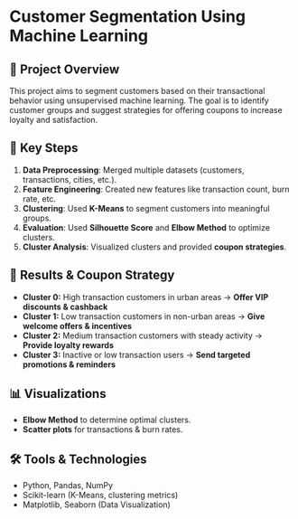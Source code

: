 # Customer Segmentation Using Machine Learning  

## 📌 Project Overview  
This project aims to segment customers based on their transactional behavior using unsupervised machine learning. The goal is to identify customer groups and suggest strategies for offering coupons to increase loyalty and satisfaction.  

## 🚀 Key Steps  
1. **Data Preprocessing**: Merged multiple datasets (customers, transactions, cities, etc.).  
2. **Feature Engineering**: Created new features like transaction count, burn rate, etc.  
3. **Clustering**: Used **K-Means** to segment customers into meaningful groups.  
4. **Evaluation**: Used **Silhouette Score** and **Elbow Method** to optimize clusters.  
5. **Cluster Analysis**: Visualized clusters and provided **coupon strategies**.  

## 🔹 Results & Coupon Strategy  
- **Cluster 0:** High transaction customers in urban areas → **Offer VIP discounts & cashback**  
- **Cluster 1:** Low transaction customers in non-urban areas → **Give welcome offers & incentives**  
- **Cluster 2:** Medium transaction customers with steady activity → **Provide loyalty rewards**  
- **Cluster 3:** Inactive or low transaction users → **Send targeted promotions & reminders**  

## 📊 Visualizations  
- **Elbow Method** to determine optimal clusters.  
- **Scatter plots** for transactions & burn rates.  

## 🛠️ Tools & Technologies  
- Python, Pandas, NumPy  
- Scikit-learn (K-Means, clustering metrics)  
- Matplotlib, Seaborn (Data Visualization)  

 
